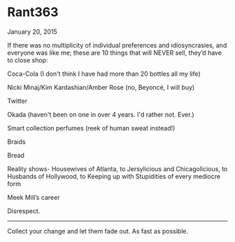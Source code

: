 # Rant363



January 20, 2015

If there was no multiplicity of individual preferences and idiosyncrasies, and everyone was like me; these are 10 things that will NEVER sell, they’d have to close shop:

Coca-Cola (I don't think I have had more than 20 bottles all my life)

Nicki Minaj/Kim Kardashian/Amber Rose (no, Beyoncé, I will buy)

Twitter

Okada (haven't been on one in over 4 years. I'd rather not. Ever.)

Smart collection perfumes (reek of human sweat instead!)

Braids 

Bread 

Reality shows- Housewives of Atlanta, to Jersylicious and Chicagolicious, to Husbands of Hollywood, to Keeping up with Stupidities of every mediocre form

Meek Mill’s career

Disrespect.
***
Collect your change and let them fade out. As fast as possible.